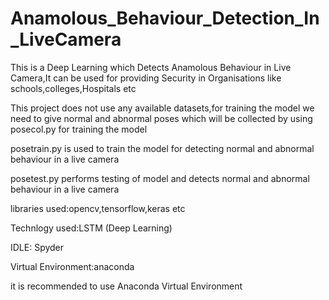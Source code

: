 # Anamolous_Behaviour_Detection_In_LiveCamera
This is a Deep Learning which Detects Anamolous Behaviour in Live Camera,It can be used for providing Security in Organisations like schools,colleges,Hospitals etc

This project does not use any available datasets,for training the model we need to give normal and abnormal poses which will be collected by using posecol.py for training the model

posetrain.py is used to train the model for detecting normal and abnormal behaviour in a live camera

posetest.py performs testing of model and detects  normal and abnormal behaviour in a live camera

libraries used:opencv,tensorflow,keras etc

Technlogy used:LSTM (Deep Learning)

IDLE: Spyder

Virtual Environment:anaconda 

it is recommended to use Anaconda Virtual Environment
